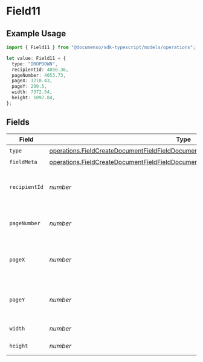# Field11

## Example Usage

```typescript
import { Field11 } from "@documenso/sdk-typescript/models/operations";

let value: Field11 = {
  type: "DROPDOWN",
  recipientId: 4050.36,
  pageNumber: 4053.73,
  pageX: 3210.43,
  pageY: 299.5,
  width: 7372.54,
  height: 1097.84,
};
```

## Fields

| Field                                                                                                                                                                                        | Type                                                                                                                                                                                         | Required                                                                                                                                                                                     | Description                                                                                                                                                                                  |
| -------------------------------------------------------------------------------------------------------------------------------------------------------------------------------------------- | -------------------------------------------------------------------------------------------------------------------------------------------------------------------------------------------- | -------------------------------------------------------------------------------------------------------------------------------------------------------------------------------------------- | -------------------------------------------------------------------------------------------------------------------------------------------------------------------------------------------- |
| `type`                                                                                                                                                                                       | [operations.FieldCreateDocumentFieldFieldDocumentsFieldsRequestRequestBody11Type](../../models/operations/fieldcreatedocumentfieldfielddocumentsfieldsrequestrequestbody11type.md)           | :heavy_check_mark:                                                                                                                                                                           | N/A                                                                                                                                                                                          |
| `fieldMeta`                                                                                                                                                                                  | [operations.FieldCreateDocumentFieldFieldDocumentsFieldsRequestRequestBody11FieldMeta](../../models/operations/fieldcreatedocumentfieldfielddocumentsfieldsrequestrequestbody11fieldmeta.md) | :heavy_minus_sign:                                                                                                                                                                           | N/A                                                                                                                                                                                          |
| `recipientId`                                                                                                                                                                                | *number*                                                                                                                                                                                     | :heavy_check_mark:                                                                                                                                                                           | The ID of the recipient to create the field for.                                                                                                                                             |
| `pageNumber`                                                                                                                                                                                 | *number*                                                                                                                                                                                     | :heavy_check_mark:                                                                                                                                                                           | The page number the field will be on.                                                                                                                                                        |
| `pageX`                                                                                                                                                                                      | *number*                                                                                                                                                                                     | :heavy_check_mark:                                                                                                                                                                           | The X coordinate of where the field will be placed.                                                                                                                                          |
| `pageY`                                                                                                                                                                                      | *number*                                                                                                                                                                                     | :heavy_check_mark:                                                                                                                                                                           | The Y coordinate of where the field will be placed.                                                                                                                                          |
| `width`                                                                                                                                                                                      | *number*                                                                                                                                                                                     | :heavy_check_mark:                                                                                                                                                                           | The width of the field.                                                                                                                                                                      |
| `height`                                                                                                                                                                                     | *number*                                                                                                                                                                                     | :heavy_check_mark:                                                                                                                                                                           | The height of the field.                                                                                                                                                                     |